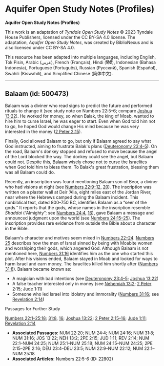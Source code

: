 # Aquifer Open Study Notes (Profiles)

**Aquifer Open Study Notes (Profiles)**

This work is an adaptation of *Tyndale Open Study Notes* © 2023 Tyndale House Publishers, licensed under the CC BY\-SA 4\.0 license. The adaptation, *Aquifer Open Study Notes*, was created by BiblioNexus and is also licensed under CC BY\-SA 4\.0\.

This resource has been adapted into multiple languages, including English, Tok Pisin, Arabic (عربي), French (Français), Hindi (हिंदी), Indonesian (Bahasa Indonesia), Portuguese (Português), Russian (Русский), Spanish (Español), Swahili (Kiswahili), and Simplified Chinese (简体中文).



--------------------------------

## Balaam (id: 500473)

Balaam was a diviner who read signs to predict the future and performed rituals to change it (see study note on Numbers 22:5–6; compare [Joshua 13:22](https://ref.ly/Josh13:22)). He worked for money, so when Balak, the king of Moab, wanted to hire him to curse Israel, he was eager to start. Even when God told him not to go, he hoped God would change His mind because he was very interested in the money ([2 Peter 2:15](https://ref.ly/2Pet2:15)).

Finally, God allowed Balaam to go, but only if Balaam agreed to say what God instructed, aiming to frustrate Balak's plans ([Deuteronomy 23:4–5](https://ref.ly/Deut23:4-Deut23:5)). On the road, Balaam's donkey stopped and refused to move because the angel of the Lord blocked the way. The donkey could see the angel, but Balaam could not. Despite this, Balaam wisely chose not to curse the Israelites when God told him to bless them. To Balak's great frustration, blessing them was all Balaam could do.

Recently, an inscription was found mentioning Balaam son of Beor, a diviner who had visions at night (see [Numbers 22:9–12](https://ref.ly/Num22:9-Num22:12), [20](https://ref.ly/Num22:20)). The inscription was written on a plaster wall at Deir ‘Alla, eight miles east of the Jordan River, near where the Hebrews camped during the Balaam incident. This nonbiblical text, dated 800–750 BC, identifies Balaam as a “seer of the gods.” It reports that the gods, whose names in the inscription resemble *Shaddai* (“Almighty”; see [Numbers 24:4](https://ref.ly/Num24:4), [16](https://ref.ly/Num24:16)), gave Balaam a message and announced judgment upon the world (see [Numbers 24:15–25](https://ref.ly/Num24:15-Num24:25)). The inscription provides rare evidence from outside the Bible about a character in the Bible.

Balaam's character and motives seem mixed in [Numbers 22–24](https://ref.ly/Num22:1-Num24:25). [Numbers 25](https://ref.ly/Num25:1-Num25:18) describes how the men of Israel sinned by being with Moabite women and worshiping their gods, which angered God. Although Balaam is not mentioned here, [Numbers 31:16](https://ref.ly/Num31:16) identifies him as the one who started this plot. After his visions ended, Balaam stayed in Moab and looked for ways to harm Israel and earn money. The Israelites killed him shortly after ([Numbers 31:8](https://ref.ly/Num31:8)). Balaam became known as: 

* A magician with bad intentions (see [Deuteronomy 23:4–5](https://ref.ly/Deut23:4-Deut23:5); [Joshua 13:22](https://ref.ly/Josh13:22))
* A false teacher interested only in money (see [Nehemiah 13:2](https://ref.ly/Neh13:2); [2 Peter 2:15](https://ref.ly/2Pet2:15); [Jude 1:11](https://ref.ly/Jude1:11))
* Someone who led Israel into idolatry and immorality ([Numbers 31:16](https://ref.ly/Num31:16); see [Revelation 2:14](https://ref.ly/Rev2:14))

Passages for Further Study

[Numbers 22:1–25:18](https://ref.ly/Num22:1-Num25:18); [31:8](https://ref.ly/Num31:8), [16](https://ref.ly/Num31:16); [Joshua 13:22](https://ref.ly/Josh13:22); [2 Peter 2:15–16](https://ref.ly/2Pet2:15-2Pet2:16); [Jude 1:11](https://ref.ly/Jude1:11); [Revelation 2:14](https://ref.ly/Rev2:14)

* **Associated Passages:** NUM 22:20; NUM 24:4; NUM 24:16; NUM 31:8; NUM 31:16; JOS 13:22; NEH 13:2; 2PE 2:15; JUD 1:11; REV 2:14; NUM 22:1–NUM 24:25; NUM 25:1–NUM 25:18; NUM 24:15–NUM 24:25; 2PE 2:15–2PE 2:16; DEU 23:4–DEU 23:5; NUM 22:9–NUM 22:12; NUM 22:1–NUM 25:18
* **Associated Articles:** Numbers 22:5-6 (ID: 22802)


